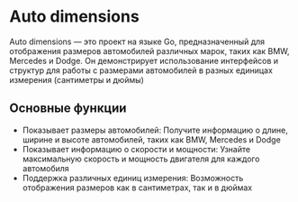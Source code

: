 # Auto dimensions

Auto dimensions — это проект на языке Go, предназначенный для отображения размеров автомобилей различных марок, таких как BMW, Mercedes и Dodge. Он демонстрирует использование интерфейсов и структур для работы с размерами автомобилей в разных единицах измерения (сантиметры и дюймы)


## Основные функции

+ Показывает размеры автомобилей: Получите информацию о длине, ширине и высоте автомобилей, таких как BMW, Mercedes и Dodge
+ Показывает информацию о скорости и мощности: Узнайте максимальную скорость и мощность двигателя для каждого автомобиля
+ Поддержка различных единиц измерения: Возможность отображения размеров как в сантиметрах, так и в дюймах
